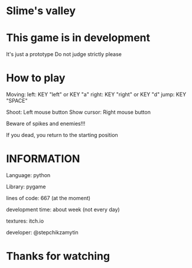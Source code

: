 # Slime's valley

# This game is in development

It's just a prototype 
Do not judge strictly please

# How to play

Moving:
left: KEY "left" or KEY "a"
right: KEY "right" or KEY "d"
jump: KEY "SPACE"

Shoot: Left mouse button
Show cursor: Right mouse button

Beware of spikes and enemies!!!

If you dead, you return to the starting position

# INFORMATION

Language: python

Library: pygame


lines of code: 667 (at the moment)

development time: about week (not every day)


textures: itch.io

developer: @stepchikzamytin

# Thanks for watching
